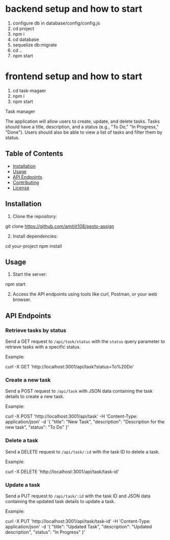 # backend setup and how to start
1. configure db in database/config/config.js
2. cd project
3. npm i
4. cd database
5. sequelize db:migrate
6. cd ..
7. npm start

# frontend setup and how to start

1. cd task-magaer
2. npm i
3. npm start

Task manager

The application will allow users to create, update, and delete tasks. Tasks should have a title, description, and a status (e.g., "To Do," "In Progress," "Done"). Users should also be able to view a list of tasks and filter them by status.

## Table of Contents

- [Installation](#installation)
- [Usage](#usage)
- [API Endpoints](#api-endpoints)
- [Contributing](#contributing)
- [License](#license)

## Installation

1. Clone the repository:

git clone https://github.com/amitiit108/pesto-assign


2. Install dependencies:

cd your-project
npm install


## Usage

1. Start the server:

npm start


2. Access the API endpoints using tools like curl, Postman, or your web browser.

## API Endpoints

### Retrieve tasks by status

Send a GET request to `/api/task/status` with the `status` query parameter to retrieve tasks with a specific status.

Example:

curl -X GET 'http://localhost:3001/api/task?status=To%20Do'


### Create a new task

Send a POST request to `/api/task` with JSON data containing the task details to create a new task.

Example:


curl -X POST 'http://localhost:3001/api/task' -H 'Content-Type: application/json' -d '{
"title": "New Task",
"description": "Description for the new task",
"status": "To Do"
}'


### Delete a task

Send a DELETE request to `/api/task/:id` with the task ID to delete a task.

Example:


curl -X DELETE 'http://localhost:3001/api/task/task-id'

### Update a task

Send a PUT request to `/api/task/:id` with the task ID and JSON data containing the updated task details to update a task.

Example:

curl -X PUT 'http://localhost:3001/api/task/task-id' -H 'Content-Type: application/json' -d '{
"title": "Updated Task",
"description": "Updated description",
"status": "In Progress"
}'

